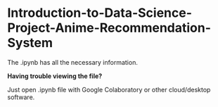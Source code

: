 # **Introduction-to-Data-Science-Project-Anime-Recommendation-System**
The .ipynb has all the necessary information.

**Having trouble viewing the file?**

Just open .ipynb file with Google Colaboratory or other cloud/desktop software.
